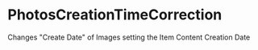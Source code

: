 # PhotosCreationTimeCorrection
Changes "Create Date" of Images setting the Item Content Creation Date
